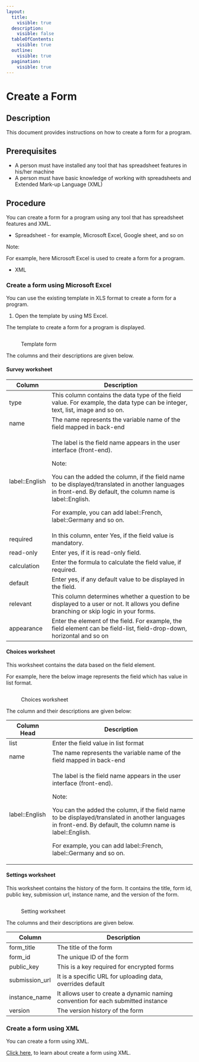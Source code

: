 ```yaml
---
layout:
  title:
    visible: true
  description:
    visible: false
  tableOfContents:
    visible: true
  outline:
    visible: true
  pagination:
    visible: true
---
```


# Create a Form

## Description

This document provides instructions on how to create a form for a program.

## Prerequisites

* A person must have installed any tool that has spreadsheet features in his/her machine
* A person must have basic knowledge of working with spreadsheets and Extended Mark-up Language (XML)

## Procedure

You can create a form for a program using any tool that has spreadsheet features and XML.

* Spreadsheet - for example, Microsoft Excel, Google sheet, and so on

&#x20;      Note:

&#x20;      For example, here Microsoft Excel is used to create a form for a program.

* XML

### Create a form using Microsoft Excel

You can use the existing template in XLS format to create a form for a program.

1. Open the template by using MS Excel.

The template to create a form for a program is displayed.

<figure><img src="../../../../.gitbook/assets/template-form.png" alt=""><figcaption><p>Template form</p></figcaption></figure>

The columns and their descriptions are given below.

#### Survey worksheet

| Column         | Description                                                                                                                                                                                                                                                                                                                          |
| -------------- | ------------------------------------------------------------------------------------------------------------------------------------------------------------------------------------------------------------------------------------------------------------------------------------------------------------------------------------ |
| type           | This column contains the data type of the field value. For example, the data type can be integer, text, list, image and so on.                                                                                                                                                                                                       |
| name           | The name represents the variable name of the field mapped in back-end                                                                                                                                                                                                                                                                |
| label::English | <p>The label is the field name appears in the user interface (front-end).</p><p>Note:</p><p>You can the added the column, if the field name to be displayed/translated in another languages in front-end. By default, the column name is label::English.</p><p>For example, you can add label::French, label::Germany and so on.</p> |
| required       | In this column, enter Yes, if  the field value is mandatory.                                                                                                                                                                                                                                                                         |
| read-only      | Enter yes, if it is read-only field.                                                                                                                                                                                                                                                                                                 |
| calculation    | Enter the formula to calculate the field value, if required.                                                                                                                                                                                                                                                                         |
| default        | Enter yes, if any default value to be displayed in the field.                                                                                                                                                                                                                                                                        |
| relevant       | This column  determines whether a question to be displayed to a user or not. It allows you define branching or skip logic in your forms.                                                                                                                                                                                             |
| appearance     | Enter the element of the field. For example, the field element can be field-list, field-drop-down, horizontal and so on                                                                                                                                                                                                              |

#### Choices worksheet

This worksheet contains the data based on the field element.&#x20;

For example, here the below image represents the field which has value in list format.

<figure><img src="../../../../.gitbook/assets/form-template-choice.png" alt=""><figcaption><p>Choices worksheet</p></figcaption></figure>

The column and their descriptions are given below:

| Column Head    | Description                                                                                                                                                                                                                                                                                                                          |
| -------------- | ------------------------------------------------------------------------------------------------------------------------------------------------------------------------------------------------------------------------------------------------------------------------------------------------------------------------------------ |
| list           | Enter the field value in list format                                                                                                                                                                                                                                                                                                 |
| name           | The name represents the variable name of the field mapped in back-end                                                                                                                                                                                                                                                                |
| label::English | <p>The label is the field name appears in the user interface (front-end).</p><p>Note:</p><p>You can the added the column, if the field name to be displayed/translated in another languages in front-end. By default, the column name is label::English.</p><p>For example, you can add label::French, label::Germany and so on.</p> |

#### Settings worksheet

This worksheet contains the history of the form. It contains the title, form id, public key, submission url, instance name, and the version of the form.

<figure><img src="../../../../.gitbook/assets/form-template-settings.png" alt=""><figcaption><p>Setting worksheet</p></figcaption></figure>

The columns and their descriptions are given below.

| Column          | Description                                                                      |
| --------------- | -------------------------------------------------------------------------------- |
| form\_title     | The title of the form                                                            |
| form\_id        | The unique ID of the form                                                        |
| public\_key     | This is a key required for encrypted forms                                       |
| submission\_url | It is a specific URL for uploading data, overrides default                       |
| instance\_name  | It allows user to create a dynamic naming convention for each submitted instance |
| version         | The version history of the form                                                  |

### Create a form using XML

You can create a form using XML.

[Click here](https://docs.getodk.org/xlsform/), to learn about create a form using XML.


